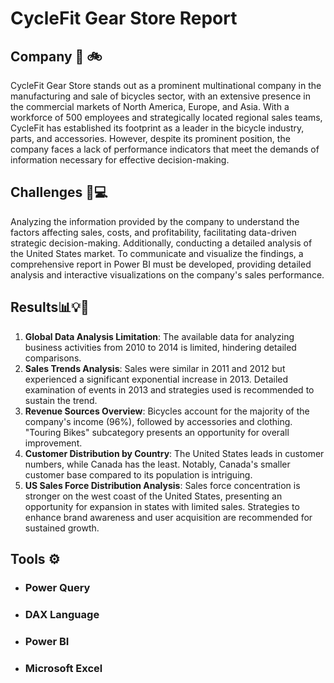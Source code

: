 # CycleFit Gear Store Report


<h2>Company 🌁 🚲</h2>   
 
CycleFit Gear Store stands out as a prominent multinational company in the manufacturing and sale of bicycles sector, with an extensive presence in the commercial markets of North America, Europe, and Asia. With a workforce of 500 employees and strategically located regional sales teams, CycleFit has established its footprint as a leader in the bicycle industry, parts, and accessories. However, despite its prominent position, the company faces a lack of performance indicators that meet the demands of information necessary for effective decision-making. 

<h2>Challenges 🧐💻 </h2> 

Analyzing the information provided by the company to understand the factors affecting sales, costs, and profitability, facilitating data-driven strategic decision-making. Additionally, conducting a detailed analysis of the United States market. To communicate and visualize the findings, a comprehensive report in Power BI must be developed, providing detailed analysis and interactive visualizations on the company's sales performance.

<h2>Results📊💡📑 </h2>

1. **Global Data Analysis Limitation**: The available data for analyzing business activities from 2010 to 2014 is limited, hindering detailed comparisons.
2. **Sales Trends Analysis**: Sales were similar in 2011 and 2012 but experienced a significant exponential increase in 2013. Detailed examination of events in 2013 and strategies used is recommended to sustain the trend.
3. **Revenue Sources Overview**: Bicycles account for the majority of the company's income (96%), followed by accessories and clothing. "Touring Bikes" subcategory presents an opportunity for overall improvement.
4. **Customer Distribution by Country**: The United States leads in customer numbers, while Canada has the least. Notably, Canada's smaller customer base compared to its population is intriguing.
5. **US Sales Force Distribution Analysis**: Sales force concentration is stronger on the west coast of the United States, presenting an opportunity for expansion in states with limited sales. Strategies to enhance brand awareness and user acquisition are recommended for sustained growth.

<h2>Tools ⚙️ </h2>

 - ### Power Query
 - ### DAX Language
 - ### Power BI
 - ### Microsoft Excel

 


 
 

